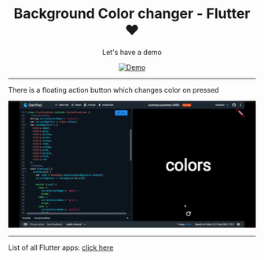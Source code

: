 <h1 align=center>Background Color changer - Flutter ❤</h1>

<div align=center>

Let's have a demo

[![Demo](https://img.shields.io/badge/open%20in%20dartpad-orange?style=for-the-badge&logo=flutter&logoColor=blue)](https://dartpad.dev/?id=8feb2caa31259dc5d4b9a6c3ea2be0f3)

</div>

---

There is a floating action button which changes color on pressed

![](bgc.gif)

-----

List of all Flutter apps: <a href="https://github.com/Rahullkumr/Flutter-Projects-List">click here</a>
